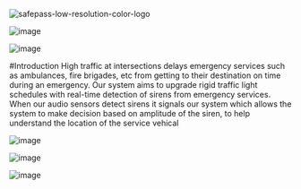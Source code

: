 
![safepass-low-resolution-color-logo](https://github.com/DL4150/SafePass/assets/92887753/54f6314e-ba24-4f57-abf6-385c0fcdc0ee)

![image](https://github.com/DL4150/SafePass/assets/92887753/f6d362e0-8772-46ad-9e96-27bc46d95fc8)

![image](https://github.com/DL4150/SafePass/assets/92887753/22b99e89-5acc-4f2d-833f-20ef387aedd4)

#Introduction
High traffic at intersections delays emergency services such as ambulances, fire brigades, etc from getting to their destination on time during an emergency. Our system aims to upgrade rigid traffic light schedules with real-time detection of sirens from emergency services. When our audio sensors detect sirens it signals our system which allows the system to make decision based on amplitude of the siren, to help understand the location of the service vehical

![image](https://github.com/DL4150/SafePass/assets/92887753/ca966e8b-7022-4415-9d1e-9ae15e725a47)


![image](https://github.com/DL4150/SafePass/assets/92887753/53e858c7-f436-4802-a489-8e7601cfdc14)

![image](https://github.com/DL4150/SafePass/assets/92887753/6d1535a0-b583-4ded-a23d-80a0cb75b4d0)
